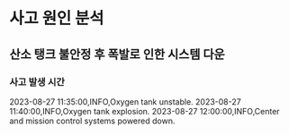 # 사고 원인 분석

## 산소 탱크 불안정 후 폭발로 인한 시스템 다운

### 사고 발생 시간

2023-08-27 11:35:00,INFO,Oxygen tank unstable.   2023-08-27 11:40:00,INFO,Oxygen tank explosion.   2023-08-27 12:00:00,INFO,Center and mission control systems powered down.   